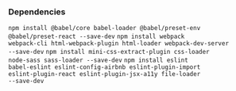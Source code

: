 

<h3>Dependencies</h3>

<code>npm install @babel/core babel-loader @babel/preset-env @babel/preset-react --save-dev</code>
<code>npm install webpack webpack-cli html-webpack-plugin html-loader webpack-dev-server  --save-dev</code>
<code>npm install mini-css-extract-plugin css-loader node-sass sass-loader --save-dev</code>
<code>npm install eslint babel-eslint eslint-config-airbnb eslint-plugin-import eslint-plugin-react eslint-plugin-jsx-a11y file-loader --save-dev</code>
